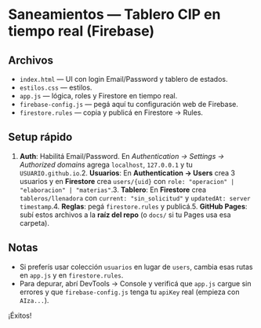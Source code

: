 # Saneamientos — Tablero CIP en tiempo real (Firebase)

## Archivos
- `index.html` — UI con login Email/Password y tablero de estados.
- `estilos.css` — estilos.
- `app.js` — lógica, roles y Firestore en tiempo real.
- `firebase-config.js` — pegá aquí tu configuración web de Firebase.
- `firestore.rules` — copia y publicá en Firestore → Rules.

## Setup rápido
1. **Auth**: Habilitá Email/Password. En *Authentication → Settings → Authorized domains* agrega `localhost`, `127.0.0.1` y tu `USUARIO.github.io`.2. **Usuarios**: En **Authentication → Users** crea 3 usuarios y en **Firestore** crea `users/{uid}` con `role: "operacion" | "elaboracion" | "materias"`.3. **Tablero**: En **Firestore** crea `tableros/llenadora` con `current: "sin_solicitud"` y `updatedAt: server timestamp`.4. **Reglas**: pegá `firestore.rules` y publicá.5. **GitHub Pages**: subí estos archivos a la **raíz del repo** (o `docs/` si tu Pages usa esa carpeta).

## Notas
- Si preferís usar colección `usuarios` en lugar de `users`, cambia esas rutas en `app.js` y en `firestore.rules`.
- Para depurar, abrí DevTools → Console y verificá que `app.js` cargue sin errores y que `firebase-config.js` tenga tu `apiKey` real (empieza con `AIza...`).

¡Éxitos!
